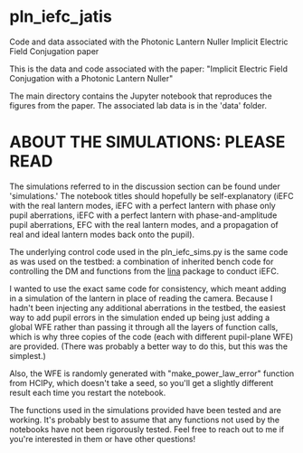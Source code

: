 # pln_iefc_jatis
Code and data associated with the Photonic Lantern Nuller Implicit Electric Field Conjugation paper

This is the data and code associated with the paper: "Implicit Electric Field Conjugation with a Photonic Lantern Nuller"

The main directory contains the Jupyter notebook that reproduces the figures from the paper. The associated lab data is in the 'data' folder.

# ABOUT THE SIMULATIONS: PLEASE READ

The simulations referred to in the discussion section can be found under 'simulations.' The notebook titles should hopefully be self-explanatory (iEFC with the real lantern modes, iEFC with a perfect lantern with phase only pupil aberrations, iEFC with a perfect lantern with phase-and-amplitude pupil aberrations, EFC with the real lantern modes, and a propagation of real and ideal lantern modes back onto the pupil).

The underlying control code used in the pln_iefc_sims.py is the same code as was used on the testbed: a combination of inherited bench code for controlling the DM and functions from the [lina](https://github.com/uasal/lina/blob/main/lina) package to conduct iEFC.

I wanted to use the exact same code for consistency, which meant adding in a simulation of the lantern in place of reading the camera. Because I hadn't been injecting any additional aberrations in the testbed, the easiest way to add pupil errors in the simulation ended up being just adding a global WFE rather than passing it through all the layers of function calls, which is why three copies of the code (each with different pupil-plane WFE) are provided. (There was probably a better way to do this, but this was the simplest.)

Also, the WFE is randomly generated with "make_power_law_error" function from HCIPy, which doesn't take a seed, so you'll get a slightly different result each time you restart the notebook.

The functions used in the simulations provided have been tested and are working. It's probably best to assume that any functions not used by the notebooks have not been rigorously tested. Feel free to reach out to me if you're interested in them or have other questions!